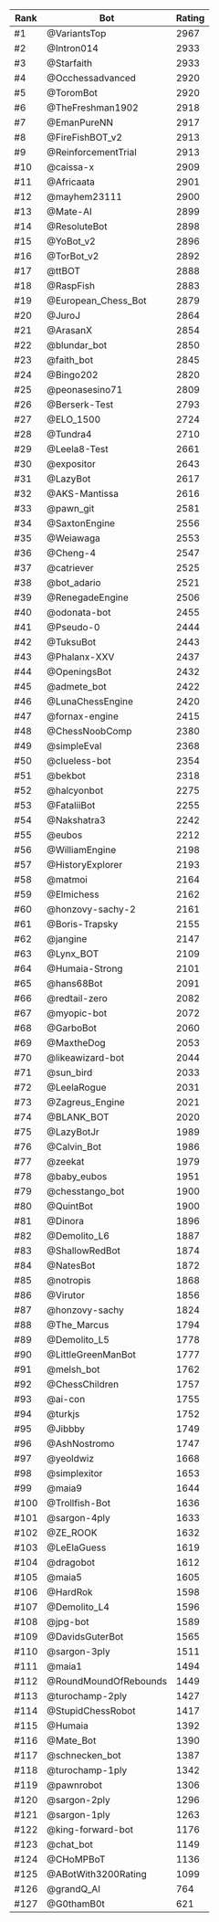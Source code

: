 Rank|Bot|Rating
---|---|---
#1|@VariantsTop|2967
#2|@Intron014|2933
#3|@Starfaith|2933
#4|@Occhessadvanced|2920
#5|@ToromBot|2920
#6|@TheFreshman1902|2918
#7|@EmanPureNN|2917
#8|@FireFishBOT_v2|2913
#9|@ReinforcementTrial|2913
#10|@caissa-x|2909
#11|@Africaata|2901
#12|@mayhem23111|2900
#13|@Mate-AI|2899
#14|@ResoluteBot|2898
#15|@YoBot_v2|2896
#16|@TorBot_v2|2892
#17|@ttBOT|2888
#18|@RaspFish|2883
#19|@European_Chess_Bot|2879
#20|@JuroJ|2864
#21|@ArasanX|2854
#22|@blundar_bot|2850
#23|@faith_bot|2845
#24|@Bingo202|2820
#25|@peonasesino71|2809
#26|@Berserk-Test|2793
#27|@ELO_1500|2724
#28|@Tundra4|2710
#29|@Leela8-Test|2661
#30|@expositor|2643
#31|@LazyBot|2617
#32|@AKS-Mantissa|2616
#33|@pawn_git|2581
#34|@SaxtonEngine|2556
#35|@Weiawaga|2553
#36|@Cheng-4|2547
#37|@catriever|2525
#38|@bot_adario|2521
#39|@RenegadeEngine|2506
#40|@odonata-bot|2455
#41|@Pseudo-0|2444
#42|@TuksuBot|2443
#43|@Phalanx-XXV|2437
#44|@OpeningsBot|2432
#45|@admete_bot|2422
#46|@LunaChessEngine|2420
#47|@fornax-engine|2415
#48|@ChessNoobComp|2380
#49|@simpleEval|2368
#50|@clueless-bot|2354
#51|@bekbot|2318
#52|@halcyonbot|2275
#53|@FataliiBot|2255
#54|@Nakshatra3|2242
#55|@eubos|2212
#56|@WilliamEngine|2198
#57|@HistoryExplorer|2193
#58|@matmoi|2164
#59|@Elmichess|2162
#60|@honzovy-sachy-2|2161
#61|@Boris-Trapsky|2155
#62|@jangine|2147
#63|@Lynx_BOT|2109
#64|@Humaia-Strong|2101
#65|@hans68Bot|2091
#66|@redtail-zero|2082
#67|@myopic-bot|2072
#68|@GarboBot|2060
#69|@MaxtheDog|2053
#70|@likeawizard-bot|2044
#71|@sun_bird|2033
#72|@LeelaRogue|2031
#73|@Zagreus_Engine|2021
#74|@BLANK_BOT|2020
#75|@LazyBotJr|1989
#76|@Calvin_Bot|1986
#77|@zeekat|1979
#78|@baby_eubos|1951
#79|@chesstango_bot|1900
#80|@QuintBot|1900
#81|@Dinora|1896
#82|@Demolito_L6|1887
#83|@ShallowRedBot|1874
#84|@NatesBot|1872
#85|@notropis|1868
#86|@Virutor|1856
#87|@honzovy-sachy|1824
#88|@The_Marcus|1794
#89|@Demolito_L5|1778
#90|@LittleGreenManBot|1777
#91|@melsh_bot|1762
#92|@ChessChildren|1757
#93|@ai-con|1755
#94|@turkjs|1752
#95|@Jibbby|1749
#96|@AshNostromo|1747
#97|@yeoldwiz|1668
#98|@simplexitor|1653
#99|@maia9|1644
#100|@Trollfish-Bot|1636
#101|@sargon-4ply|1633
#102|@ZE_ROOK|1632
#103|@LeElaGuess|1619
#104|@dragobot|1612
#105|@maia5|1605
#106|@HardRok|1598
#107|@Demolito_L4|1596
#108|@jpg-bot|1589
#109|@DavidsGuterBot|1565
#110|@sargon-3ply|1511
#111|@maia1|1494
#112|@RoundMoundOfRebounds|1449
#113|@turochamp-2ply|1427
#114|@StupidChessRobot|1417
#115|@Humaia|1392
#116|@Mate_Bot|1390
#117|@schnecken_bot|1387
#118|@turochamp-1ply|1342
#119|@pawnrobot|1306
#120|@sargon-2ply|1296
#121|@sargon-1ply|1263
#122|@king-forward-bot|1176
#123|@chat_bot|1149
#124|@CHoMPBoT|1136
#125|@ABotWith3200Rating|1099
#126|@grandQ_AI|764
#127|@G0thamB0t|621
